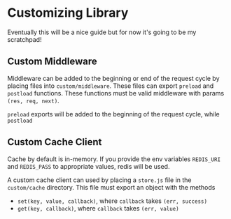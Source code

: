 # Customizing Library

Eventually this will be a nice guide but for now it's going to be my scratchpad!

## Custom Middleware
Middleware can be added to the beginning or end of the request cycle by placing
files into `custom/middleware`. These files can export `preload` and `postload`
functions. These functions must be valid middleware with params
`(res, req, next)`.

`preload` exports will be added to the beginning of the request cycle, while
`postload`

## Custom Cache Client
<!--  FIXME THIS GOING TO BE WRONG -->
Cache by default is in-memory. If you provide the env variables
`REDIS_URI` and `REDIS_PASS` to appropriate values, redis will be used.

A custom cache client can used by placing a `store.js` file in the `custom/cache`
directory. This file must export an object with the methods
- `set(key, value, callback)`, where `callback` takes `(err, success)`
- `get(key, callback)`, where `callback` takes `(err, value)`
